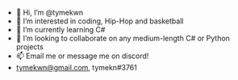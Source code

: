 - 👋 Hi, I’m @tymekwn
- 👀 I’m interested in coding, Hip-Hop and basketball
- 🌱 I’m currently learning C#
- 💞️ I’m looking to collaborate on any medium-length C# or Python projects
- 📫 Email me or message me on discord!
- tymekwn@gmail.com, tymekn#3761

<!---
tymekwn/tymekwn is a ✨ special ✨ repository because its `README.md` (this file) appears on your GitHub profile.
You can click the Preview link to take a look at your changes.
--->
